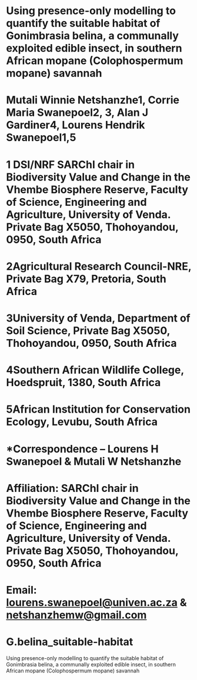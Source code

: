 # Using presence-only modelling to quantify the suitable habitat of Gonimbrasia belina, a communally exploited edible insect, in southern African mopane (Colophospermum mopane) savannah

# Mutali Winnie Netshanzhe1, Corrie Maria Swanepoel2, 3, Alan J Gardiner4, Lourens Hendrik Swanepoel1,5

# 1 DSI/NRF SARChI chair in Biodiversity Value and Change in the Vhembe Biosphere Reserve, Faculty of Science, Engineering and Agriculture, University of Venda. Private Bag X5050, Thohoyandou, 0950, South Africa
# 2Agricultural Research Council-NRE, Private Bag X79, Pretoria, South Africa
# 3University of Venda, Department of Soil Science, Private Bag X5050, Thohoyandou, 0950, South Africa
# 4Southern African Wildlife College, Hoedspruit, 1380, South Africa
# 5African Institution for Conservation Ecology, Levubu, South Africa

# *Correspondence – Lourens H Swanepoel & Mutali W Netshanzhe
# Affiliation: SARChI chair in Biodiversity Value and Change in the Vhembe Biosphere Reserve, Faculty of Science, Engineering and Agriculture, University of Venda. Private Bag X5050, Thohoyandou, 0950, South Africa
# Email: lourens.swanepoel@univen.ac.za  & netshanzhemw@gmail.com 

# G.belina_suitable-habitat
Using presence-only modelling to quantify the suitable habitat of Gonimbrasia belina, a communally exploited edible insect, in southern African mopane (Colophospermum mopane) savannah
